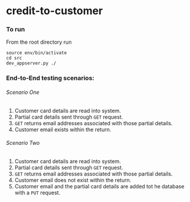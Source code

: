 # credit-to-customer

### To run
From the root directory run

    source env/bin/activate
    cd src
    dev_appserver.py ./

### End-to-End testing scenarios:

###### Scenario One
1. Customer card details are read into system.
2. Partial card details sent through `GET` request.
3. `GET` returns email addresses associated with those partial details.
4. Customer email exists within the return.

###### Scenario Two
1. Customer card details are read into system.
2. Partial card details sent through `GET` request.
3. `GET` returns email addresses associated with those partial details.
4. Customer email does not exist within the return.
5. Customer email and the partial card details are added tot he database with a `PUT` request.
